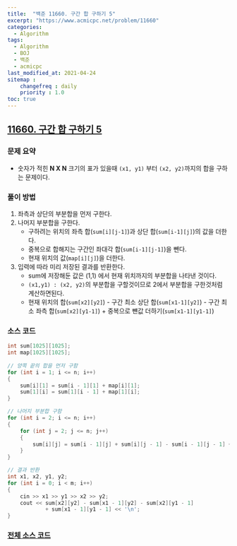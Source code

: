 ```yaml
---
title:  "백준 11660. 구간 합 구하기 5"
excerpt: "https://www.acmicpc.net/problem/11660"
categories:
  - Algorithm
tags:
  - Algorithm
  - BOJ
  - 백준
  - acmicpc
last_modified_at: 2021-04-24
sitemap :
    changefreq : daily
    priority : 1.0
toc: true
---
```

## [11660. 구간 합 구하기 5](https://www.acmicpc.net/problem/11660)
### 문제 요약
- 숫자가 적힌 **N X N** 크기의 표가 있을때 `(x1, y1)` 부터 `(x2, y2)`까지의 합을 구하는 문제이다.

### 풀이 방법
1. 좌측과 상단의 부분합을 먼저 구한다.
2. 나머지 부분합을 구한다.
   - 구하려는 위치의 좌측 합(`sum[i][j-1]`)과 상단 합(`sum[i-1][j]`)의 값을 더한다.
   - 중복으로 합해지는 구간인 좌대각 합(`sum[i-1][j-1]`)을 뺀다.
   - 현재 위치의 값(`map[i][j]`)을 더한다.
3. 입력에 따라 미리 저장된 결과를 반환한다.
   - sum에 저장해둔 값은 (1,1) 에서 현재 위치까지의 부분합을 나타낸 것이다.
   - `(x1,y1) : (x2, y2)`의 부분합을 구할것이므로 2에서 부분합을 구한것처럼 계산하면된다.
   - 현재 위치의 합(`sum[x2][y2]`) - 구간 최소 상단 합(`sum[x1-1][y2]`) - 구간 최소 좌측 합(`sum[x2][y1-1]`) + 중복으로 뺸값 더하기(`sum[x1-1][y1-1]`)

### 소스 코드
```cpp
int sum[1025][1025];
int map[1025][1025];
    
// 양쪽 끝의 합을 먼저 구함
for (int i = 1; i <= n; i++)
{
    sum[i][1] = sum[i - 1][1] + map[i][1];
    sum[1][i] = sum[1][i - 1] + map[1][i];
}

// 나머지 부분합 구함
for (int i = 2; i <= n; i++)
{
    for (int j = 2; j <= n; j++)
    {
        sum[i][j] = sum[i - 1][j] + sum[i][j - 1] - sum[i - 1][j - 1] + map[i][j];
    }
}

// 결과 반환
int x1, x2, y1, y2;
for (int i = 0; i < m; i++)
{
    cin >> x1 >> y1 >> x2 >> y2;
    cout << sum[x2][y2] - sum[x1 - 1][y2] - sum[x2][y1 - 1] 
            + sum[x1 - 1][y1 - 1] << '\n';
}

```

### [전체 소스 코드](https://github.com/tdm1223/Algorithm/blob/master/acmicpc.net/source/11660.cpp)